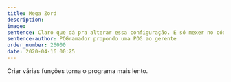 ```yaml
---
title: Mega Zord
description: 
image: 
sentence: Claro que dá pra alterar essa configuração. É só mexer no código!
sentence-author: POGramador propondo uma POG ao gerente
order_number: 26000
date: 2020-04-16 00:25
---
```

Criar várias funções torna o programa mais lento.
